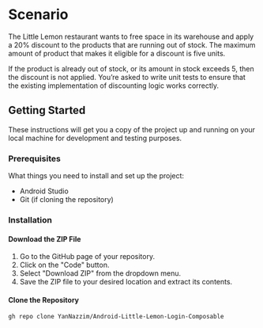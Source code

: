 # Scenario
The Little Lemon restaurant wants to free space in its warehouse and apply a 20% discount to the products that are running out of stock. The maximum amount of product that makes it eligible for a discount is five units. 

If the product is already out of stock, or its amount in stock exceeds 5, then the discount is not applied. You’re asked to write unit tests to ensure that the existing implementation of discounting logic works correctly.
## Getting Started

These instructions will get you a copy of the project up and running on your local machine for development and testing purposes.

### Prerequisites

What things you need to install and set up the project:

- Android Studio
- Git (if cloning the repository)

### Installation

#### Download the ZIP File
1. Go to the GitHub page of your repository.
2. Click on the "Code" button.
3. Select "Download ZIP" from the dropdown menu.
4. Save the ZIP file to your desired location and extract its contents.

#### Clone the Repository

```bash
gh repo clone YanNazzim/Android-Little-Lemon-Login-Composable
